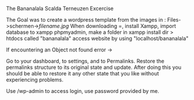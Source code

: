 The Bananalala Scalda Terneuzen Excercise

The Goal was to create a wordpress template from the images in : Files->schermen->*filename.jpg*
When downloading =, install Xampp, import database to xampp phpmyadmin, make a folder in xampp install dir > htdocs called "bananalala"
access website by using "localhost/bananalala"

If encountering an Object not found error -> 

Go to your dashboard, to settings, and to Permalinks. Restore the permalinks structure to its original state and update. After doing this you should be able to restore it any other state that you like without experiencing problems.

Use /wp-admin to access login, use password provided by me.
